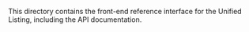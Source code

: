 This directory contains the front-end reference interface for the Unified Listing, including the API documentation.